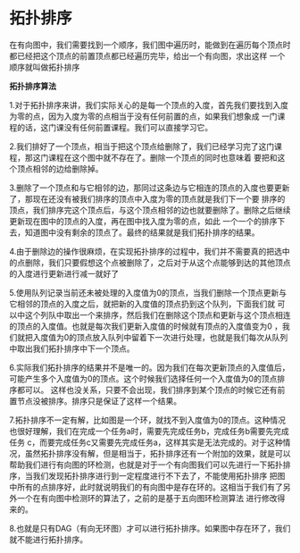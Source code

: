 # 拓扑排序

在有向图中，我们需要找到一个顺序，我们图中遍历时，能做到在遍历每个顶点时都已经把这个顶点的前置顶点都已经遍历完毕，给出一个有向图，求出这样
一个顺序就叫做拓扑排序

**拓扑排序算法**

1.对于拓扑排序来讲，我们实际关心的是每一个顶点的入度，首先我们要找到入度为零的点，因为入度为零的点相当于没有任何前置的点，如果我们想象成
一门课程的话，这门课没有任何前置课程。我们可以直接学习它。

2.我们排好了一个顶点，相当于把这个顶点给删除了，我们已经学习完了这门课程，那这门课程在这个图中就不存在了。删除一个顶点的同时也意味着
要把和这个顶点相邻的边给删除掉。

3.删除了一个顶点和与它相邻的边，那同过这条边与它相连的顶点的入度也要更新了，那现在还没有被我们排序的顶点中入度为零的顶点就是我们下一个要
排序的顶点，我们排序完这个顶点后，与这个顶点相邻的边也就要删除了。删除之后继续更新现在图中的顶点的入度，再在图中找入度为零的点，如此
一个一个的排序下去，知道图中没有剩余的顶点了。最终的结果就是我们拓扑排序的结果。

4.由于删除边的操作很麻烦，在实现拓扑排序的过程中，我们并不需要真的把选中的点删除，我们只要假想这个点被删除了，之后对于从这个点能够到达的其他顶点的入度进行更新进行减一就好了

5.使用队列记录当前还未被处理的入度值为0的顶点，当我们删除一个顶点更新与它相邻的顶点的入度之后，就把新的入度值的顶点扔到这个队列，下面我们就
可以中这个列队中取出一个来排序，然后我们在删除这个顶点和更新与这个顶点相连的顶点的入度值。也就是每次我们更新入度值的时候就有顶点的入度值变为0
，我们就把入度值为0的顶点放入队列中留着下一次进行处理，也就是我们每次从队列中取出我们拓扑排序中下一个顶点。

6.实际我们拓扑排序的结果并不是唯一的。因为我们在每次更新顶点的入度值后，可能产生多个入度值为0的顶点。这个时候我们选择任何一个入度值为0的顶点排序都可以。
这样也没关系，只要不会出现，我们排序到某个顶点的时候它还有前置节点没被排序。排序只是保证了这样一个结果。

7.拓扑排序不一定有解，比如图是一个环，就找不到入度值为0的顶点。这种情况也很好理解，我们在完成一个任务a时，需要先完成任务b，完成任务b需要先完成任务
c，而要完成任务c又需要先完成任务a，这样其实是无法完成的。对于这种情况，虽然拓扑排序没有解，但是相当于，拓扑排序还有一个附加的效果，就是可以
帮助我们进行有向图的环检测，也就是对于一个有向图我们可以先进行一下拓扑排序，当我们发现拓扑排序进行到一定程度进行不下去了，不能使用拓扑排序
把图中所有的点排序好，此时就说明我们的有向图中是存在环的。这相当于我们有了另外一个在有向图中检测环的算法了，之前的是基于五向图环检测算法
进行修改得来的。

8.也就是只有DAG（有向无环图）才可以进行拓扑排序。如果图中存在环了，我们就不能进行拓扑排序。

